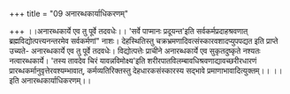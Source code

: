 +++
title = "09 अनारब्धकार्याधिकरणम्"

+++
।।अनारब्धकार्ये एव तु पूर्वे तदवधेः।। 'सर्वे पाप्मानः प्रदूयन्त'इति सर्वकर्मप्रदाहश्रवणात् ब्रह्मविद्योत्पत्त्यनन्तरमेव सर्वकर्मणां" नाशः। देहस्थितिस्तु चक्रभ्रमणादिवत्संस्कारवशादप्युपपद्यत इति प्राप्ते उच्यते- अनारब्धकार्ये एव तु पूर्वे तदवधेः। विद्योत्पत्तेः प्राचीने अनारब्धकार्ये एव सुकृतदुष्कृते नश्यतः नत्वारब्धकार्ये। 'तस्य तावदेव चिरं यावन्नविमोक्ष्य'इति शरीरपातविलम्बावधिश्रवणाद्यावच्छरीरधारणं प्रारब्धकर्मानुवृत्तेरवश्यम्भावात्, कर्मव्यतिरिक्तस्तु देहधारकसंस्कारस्य सद्भावे प्रमाणाभावादित्युक्तम्।। ।।इति अनारब्धकार्याधिकरणम्।।